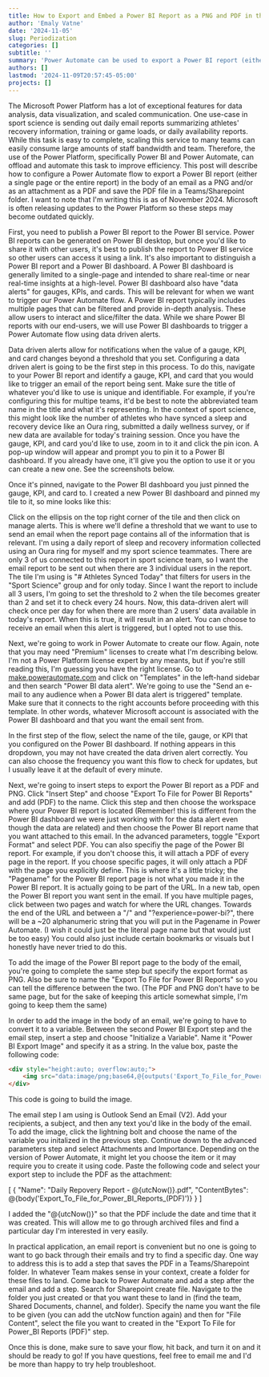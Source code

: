 ```yaml
---
title: How to Export and Embed a Power BI Report as a PNG and PDF in the Body of an Email
author: 'Emaly Vatne'
date: '2024-11-05'
slug: Periodization
categories: []
subtitle: ''
summary: 'Power Automate can be used to export a Power BI report (either a single page or the entire report) in the body of an email as a PNG and/or as an attachment as a PDF. This brief article will outline how to do this. However, it is important to note that some of the features described below may required paid licenses of Power BI and/or Power Automate.'
authors: []
lastmod: '2024-11-09T20:57:45-05:00'
projects: []
---
```


The Microsoft Power Platform has a lot of exceptional features for data analysis, data visualization, and scaled communication. One use-case in sport science is sending out daily email reports summarizing athletes' recovery information, training or game loads, or daily availability reports. While this task is easy to complete, scaling this service to many teams can easily consume large amounts of staff bandwidth and team. Therefore, the use of the Power Platform, specifically Power BI and Power Automate, can offload and automate this task to improve efficiency. This post will describe how to configure a Power Automate flow to export a Power BI report (either a single page or the entire report) in the body of an email as a PNG and/or as an attachment as a PDF and save the PDF file in a Teams/Sharepoint folder. I want to note that I'm writing this is as of November 2024. Microsoft is often releasing updates to the Power Platform so these steps may become outdated quickly.

First, you need to publish a Power BI report to the Power BI service. Power BI reports can be generated on Power BI desktop, but once you'd like to share it with other users, it's best to publish the report to Power BI service so other users can access it using a link. It's also important to distinguish a Power BI report and a Power BI dashboard. A Power BI dashboard is generally limited to a single-page and intended to share real-time or near real-time insights at a high-level. Power BI dashboard also have "data alerts" for gauges, KPIs, and cards. This will be relevant for when we want to trigger our Power Automate flow. A Power BI report typically includes multiple pages that can be filtered and provide in-depth analysis. These allow users to interact and slice/filter the data. While we share Power BI reports with our end-users, we will use Power BI dashboards to trigger a Power Automate flow using data driven alerts.

Data driven alerts allow for notifications when the value of a gauge, KPI, and card changes beyond a threshold that you set. Configuring a data driven alert is going to be the first step in this process. To do this, navigate to your Power BI report and identify a gauge, KPI, and card that you would like to trigger an email of the report being sent. Make sure the title of whatever you'd like to use is unique and identifiable. For example, if you're configuring this for multipe teams, it'd be best to note the abbreviated team name in the title and what it's representing. In the context of sport science, this might look like the number of athletes who have synced a sleep and recovery device like an Oura ring, submitted a daily wellness survey, or if new data are available for today's training session. Once you have the gauge, KPI, and card you'd like to use, zoom in to it and click the pin icon. A pop-up window will appear and prompt you to pin it to a Power BI dashboard. If you already have one, it'll give you the option to use it or you can create a new one. See the screenshots below.





Once it's pinned, navigate to the Power BI dashboard you just pinned the gauge, KPI, and card to. I created a new Power BI dashboard and pinned my tile to it, so mine looks like this:





Click on the ellipsis on the top right corner of the tile and then click on manage alerts. This is where we'll define a threshold that we want to use to send an email when the report page contains all of the information that is relevant. I'm using a daily report of sleep and recovery information collected using an Oura ring for myself and my sport science teammates. There are only 3 of us connected to this report in sport science team, so I want the email report to be sent out when there are 3 individual users in the report. The tile I'm using is "# Athletes Synced Today" that filters for users in the "Sport Science" group and for only today. Since I want the report to include all 3 users, I'm going to set the threshold to 2 when the tile becomes greater than 2 and set it to check every 24 hours. Now, this data-driven alert will check once per day for when there are more than 2 users' data available in today's report. When this is true, it will result in an alert. You can choose to receive an email when this alert is triggered, but I opted not to use this.





Next, we're going to work in Power Automate to create our flow. Again, note that you may need "Premium" licenses to create what I'm describing below. I'm not a Power Platform license expert by any meants, but if you're still reading this, I'm guessing you have the right license. Go to [make.powerautomate.com](https://make.powerautomate.com) and click on "Templates" in the left-hand sidebar and then search "Power BI data alert". We're going to use the "Send an e-mail to any audience when a Power BI data alert is triggered" template. Make sure that it connects to the right accounts before proceeding with this template. In other words, whatever Microsoft account is associated with the Power BI dashboard and that you want the email sent from.

In the first step of the flow, select the name of the tile, gauge, or KPI that you configured on the Power BI dashboard. If nothing appears in this dropdown, you may not have created the data driven alert correctly. You can also choose the frequency you want this flow to check for updates, but I usually leave it at the default of every minute.





Next, we're going to insert steps to export the Power BI report as a PDF and PNG. Click "Insert Step" and choose "Export To File for Power BI Reports" and add (PDF) to the name. Click this step and then choose the workspace where your Power BI report is located (Remember! this is different from the Power BI dashboard we were just working with for the data alert even though the data are related) and then choose the Power BI report name that you want attached to this email. In the advanced parameters, toggle "Export Format" and select PDF. You can also specifiy the page of the Power BI report. For example, if you don't choose this, it will attach a PDF of every page in the report. If you choose specific pages, it will only attach a PDF with the page you explicitly define. This is where it's a little tricky; the "Pagename" for the Power BI report page is not what you made it in the Power BI report. It is actually going to be part of the URL. In a new tab, open the Power BI report you want sent in the email. If you have multiple pages, click between two pages and watch for where the URL changes. Towards the end of the URL and between a "/" and "?experience=power-bi?", there will be a ~20 alphanumeric string that you will put in the Pagename in Power Automate. (I wish it could just be the literal page name but that would just be too easy) You could also just include certain bookmarks or visuals but I honestly have never tried to do this.

To add the image of the Power BI report page to the body of the email, you're going to complete the same step but specify the export format as PNG. Also be sure to name the "Export To File for Power BI Reports" so you can tell the difference between the two. (The PDF and PNG don't have to be same page, but for the sake of keeping this article somewhat simple, I'm going to keep them the same)

In order to add the image in the body of an email, we're going to have to convert it to a variable. Between the second Power BI Export step and the email step, insert a step and choose "Initialize a Variable". Name it "Power BI Export Image" and specify it as a string. In the value box, paste the following code:

```html
<div style="height:auto; overflow:auto;">
    <img src="data:image/png;base64,@{outputs('Export_To_File_for_Power_BI_Reports')?['body']?['$content']}" style="width:auto; max-width:100%;" alt="Power BI Export" />
</div>
```

This code is going to build the image. 

The email step I am using is Outlook Send an Email (V2). Add your recipients, a subject, and then any text you'd like in the body of the email. To add the image, click the lightning bolt and choose the name of the variable you initalized in the previous step. Continue down to the advanced parameters step and select Attachments and Importance. Depending on the version of Power Automate, it might let you choose the item or it may require you to create it using code. Paste the following code and select your export step to include the PDF as the attachment:

[
  {
    "Name": "Daily Repovery Report - @{utcNow()}.pdf",
    "ContentBytes": @{body('Export_To_File_for_Power_BI_Reports_(PDF)')}
  }
]

I added the "@{utcNow()}" so that the PDF include the date and time that it was created. This will allow me to go through archived files and find a particular day I'm interested in very easily. 

In practical application, an email report is convenient but no one is going to want to go back through their emails and try to find a specific day. One way to address this is to add a step that saves the PDF in a Teams/Sharepoint folder. In whatever Team makes sense in your context, create a folder for these files to land. Come back to Power Automate and add a step after the email and add a step. Search for Sharepoint create file. Navigate to the folder you just created or that you want these to land in (find the team, Shared Documents, channel, and folder). Specify the name you want the file to be given (you can add the utcNow function again) and then for "File Content", select the file you want to created in the "Export To File for Power_BI Reports (PDF)" step.

Once this is done, make sure to save your flow, hit back, and turn it on and it should be ready to go! If you have questions, feel free to email me and I'd be more than happy to try help troubleshoot.